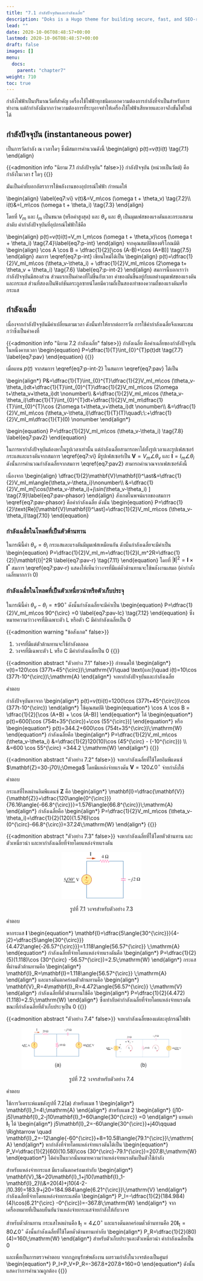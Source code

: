 ```yaml
---
title: "7.1 กำลังปัจจุบันและกำลังเฉลี่ย"
description: "Doks is a Hugo theme for building secure, fast, and SEO-ready documentation websites, which you can easily update and customize."
lead: ""
date: 2020-10-06T08:48:57+00:00
lastmod: 2020-10-06T08:48:57+00:00
draft: false
images: []
menu:
  docs:
    parent: "chapter7"
weight: 710
toc: true
---
```


  กำลังไฟฟ้าเป็นปริมาณวัดที่สำคัญ เครื่องใช้ไฟฟ้าทุกชนิดบอกความต้องการกำลังที่จำเป็นสำหรับการทำงาน แต่ถ้ากำลังมีมากกว่าความต้องการที่ระบุอาจทำให้เครื่องใช้ไฟฟ้าเสียหายและอาจถึงขั้นไฟไหม้ได้

## **กำลังปัจจุบัน (instantaneous power)**
เป็นการวัดกำลัง ณ เวลาใดๆ ซึ่งมีสมการคำนวณดังนี้
\begin{align}
    p(t)=v(t)i(t) \tag{7.1}
\end{align}

{{<admonition info "นิยาม 7.1 กำลังปัจจุบัน" false>}}
กำลังปัจจุบัน (หน่วยเป็นวัตต์) คือกำลังในเวลา $t$ ใดๆ
{{</admonition>}}

มันเป็นค่าที่บอกอัตราการใช้พลังงานของอุปกรณ์ไฟฟ้า กำหนดให้

\begin{align} \label{eq7:vi}
v(t)&=V_m\cos (\omega t + \theta_v) \tag{7.2}\\\\
i(t)&=I_m\cos (\omega t + \theta_i) \tag{7.3}
\end{align}

โดยที่ $V_m$ และ $I_m$ เป็นขนาด (หรือค่าสูงสุด) และ $\theta_v$ และ $\theta_i$ เป็นมุมเฟสของแรงดันและกระแสตามลำดับ ค่ากำลังปัจจุบันที่อุปกรณ์ไฟฟ้าใช้คือ

\begin{align}
p(t)=v(t)i(t)=V_m I_m\cos (\omega t + \theta_v)\cos (\omega t + \theta_i) \tag{7.4}\label{eq7:p-int}
\end{align}
จากคุณสมบัติของตรีโกณมิติ
\begin{align}
\cos A \cos B = \dfrac{1}{2}[\cos (A-B)+\cos (A+B)] \tag{7.5}
\end{align}
สมการ \eqref{eq7:p-int} เขียนใหม่ได้เป็น
\begin{align}
p(t)=\dfrac{1}{2}V_mI_m\cos (\theta_v-\theta_i) + \dfrac{1}{2}V_mI_m\cos  (2\omega t+ \theta_v + \theta_i) \tag{7.6} \label{eq7:p-int-2}
\end{align}
สมการนี้บอกเราว่า กำลังปัจจุบันมีสองส่วน ส่วนแรกเป็นค่าคงที่ไม่ขึ้นกับเวลา ค่าของมันขึ้นอยู่กับผลต่างมุมเฟสของแรงดันและกระแส ส่วนที่สองเป็นฟังก์ชันตระกูลซายน์โดยมีความถี่เป็นสองเท่าของความถี่ของแรงดันหรือกระแส

## **กำลังเฉลี่ย**

เนื่องจากกำลังปัจจุบันมีค่าเปลี่ยนตามเวลา ดังนั้นทำให้ยากต่อการวัด การใช้ค่ากำลังเฉลี่ยจึงเหมาะสมกว่าซึ่งเป็นค่าคงที่ 

{{<admonition info "นิยาม 7.2 กำลังเฉลี่ย" false>}}
กำลังเฉลี่ย คือค่าเฉลี่ยของกำลังปัจจุบันในหนึ่งคาบเวลา
\begin{equation}
    P=\dfrac{1}{T}\int_{0}^{T}p(t)dt \tag{7.7} \label{eq7:pav}
\end{equation}
{{</admonition>}}

เมื่อแทน $p(t)$ จากสมการ \eqref{eq7:p-int-2} ในสมการ \eqref{eq7:pav} ได้เป็น

\begin{align*}
P&=\dfrac{1}{T}\int_{0}^{T}\dfrac{1}{2}V_mI_m\cos (\theta_v-\theta_i)dt+\dfrac{1}{T}\int_{0}^{T}\dfrac{1}{2}V_mI_m\cos (2\omega t+\theta_v+\theta_i)dt \nonumber\\\\
&=\dfrac{1}{2}V_mI_m\cos (\theta_v-\theta_i)\dfrac{1}{T}\int_{0}^{T}dt+\dfrac{1}{2}V_mI_m\dfrac{1}{T}\int_{0}^{T}\cos (2\omega t+\theta_v+\theta_i)dt \nonumber\\\\
&=\dfrac{1}{2}V_mI_m\cos (\theta_v-\theta_i)\dfrac{1}{T}(T)\quad\\:\\:+\dfrac{1}{2}V_mI_m\dfrac{1}{T}(0) \nonumber
\end{align*}

\begin{equation}
P=\dfrac{1}{2}V_mI_m\cos (\theta_v-\theta_i) \tag{7.8} \label{eq7:pav2}
\end{equation}

ในการหากำลังปัจจุบันต้องหาในรูปเวลาเท่านั้น แต่กำลังเฉลี่ยสามารถหาได้ทั้งรูปเวลาและรูปเฟสเซอร์ กระแสและแรงดันจากสมการ \eqref{eq7:vi} มีรูปเฟสเซอร์เป็น $\mathbf{V}=V_m\angle{\theta_v}$ และ $\mathbf{I}=I_m\angle{\theta_i}$
ดังนั้นการคำนวณกำลังเฉลี่ยจากสมการ \eqref{eq7:pav2} สามารถคำนวณจากเฟสเซอร์ดังนี้

เนื่องจาก
\begin{align}
    \dfrac{1}{2}\mathbf{V}\mathbf{I}^\ast&=\dfrac{1}{2}V_mI_m\angle{\theta_v-\theta_i}\nonumber\\\\
    &=\dfrac{1}{2}V_mI_m[\cos(\theta_v-\theta_i)+j\sin(\theta_v-\theta_i) ] \tag{7.9}\label{eq7:pav-phasor}
\end{align}
สังเกตในพจน์แรกของสมการ \eqref{eq7:pav-phasor} คือค่ากำลังเฉลี่ย ดังนั้น
\begin{equation}
    P=\dfrac{1}{2}\text{Re}[\mathbf{V}\mathbf{I}^\ast]=\dfrac{1}{2}V_mI_m\cos (\theta_v-\theta_i)\tag{7.10}
\end{equation}

### กำลังเฉลี่ยในโหลดที่เป็นตัวต้านทาน
ในกรณีนี้ค่า  $\theta_v =\theta_i$ กระแสและแรงดันมีมุมเฟสเหมือนกัน ดังนั้นกำลังเฉลี่ยจะมีค่าเป็น
\begin{equation}
    P=\dfrac{1}{2}V_mI_m=\dfrac{1}{2}I_m^2R=\dfrac{1}{2}|\mathbf{I}|^2R \label{eq7:pav-r} \tag{7.11}
\end{equation}
โดยที่  $|\mathbf{I}|^2=\mathbf{I}\times \mathbf{I}^\ast$
สมการ \eqref{eq7:pav-r} แสดงให้เห็นว่าวงจรที่มีแต่ตัวต้านทานจะใช้พลังงานเสมอ (ค่ากำลังเฉลี่ยมากกว่า 0)

### กำลังเฉลี่ยในโหลดที่เป็นตัวเหนี่ยวนำหรือตัวเก็บประจุ
ในกรณีนี้ค่า  $\theta_v-\theta_i = \pm90^{\circ}$ ดังนั้นกำลังเฉลี่ยจะมีค่าเป็น
\begin{equation}
    P=\dfrac{1}{2}V_mI_m\cos 90^{\circ} =0 \label{eq7:pav-lc} \tag{7.12}
\end{equation}
ซึ่งหมายความว่าวงจรที่มีเฉพาะตัว L หรือตัว C มีค่ากำลังเฉลี่ยเป็น 0

{{<admonition warning "ข้อสังเกต" false>}}
1. วงจรที่มีแต่ตัวต้านทานจะใช้กำลังตลอด 
2. วงจรที่มีเฉพาะตัว L หรือ C มีค่ากำลังเฉลี่ยเป็น 0
{{</admonition>}}

{{<admonition abstract "ตัวอย่าง 7.1" false>}}
กำหนดให้ 
\begin{align*}
    v(t)=120\cos (377t+45^{\circ})\\;\mathrm{V}\quad \text{และ}\quad i(t)=10\cos (377t-10^{\circ})\\;\mathrm{A}
\end{align*}
จงหากำลังปัจจุบันและกำลังเฉลี่ย

คำตอบ

กำลังปัจจุบันหาจาก
\begin{align*}
    p(t)=v(t)i(t)=1200\cos (377t+45^{\circ})\cos (377t-10^{\circ})
\end{align*}
ใช้คุณสมบัติ
\begin{equation*}
    \cos A \cos B = \dfrac{1}{2}[\cos (A+B) + \cos (A-B)]
\end{equation*}
ได้
\begin{equation*}
    p(t)=600[\cos (754t+35^{\circ})+\cos (55^{\circ})]
\end{equation*}
หรือ
\begin{equation*}
    p(t)=344.2+600\cos (754t+35^{\circ})\\;\mathrm{W}
\end{equation*}
กำลังเฉลี่ยคือ
\begin{align*}
    P=\dfrac{1}{2}V_mI_m\cos (\theta_v-\theta_i) &=\dfrac{1}{2}120(10)\cos (45^{\circ} - (-10^{\circ})) \\\\
    &=600 \cos 55^{\circ} =344.2 \\;\mathrm{W}
\end{align*}
{{</admonition>}}

{{<admonition abstract "ตัวอย่าง 7.2" false>}}
จงหากำลังเฉลี่ยที่ใช้โดยอิมพีแดนซ์ $\mathbf{Z}=30-j70\\;\Omega$ โดยมีแหล่งจ่ายแรงดัน $\mathbf{V}=120\angle{0^{\circ}}$ จ่ายกำลังให้

คำตอบ

กระแสที่ไหลผ่านอิมพีแดนซ์ $\mathbf{Z}$ คือ
\begin{align*}
    \mathbf{I}=\dfrac{\mathbf{V}}{\mathbf{Z}}=\dfrac{120\angle{0^{\circ}}}{76.16\angle{-66.8^{\circ}}}=1.576\angle{66.8^{\circ}}\\;\mathrm{A}
\end{align*}
กำลังเฉลี่ยคือ
\begin{align*}
    P=\dfrac{1}{2}V_mI_m\cos (\theta_v-\theta_i)=\dfrac{1}{2}(120)(1.576)\cos (0^{\circ}-66.8^{\circ})=37.24\\;\mathrm{W}
\end{align*}
{{</admonition>}}

{{<admonition abstract "ตัวอย่าง 7.3" false>}}
จงหากำลังเฉลี่ยที่ใช้โดยตัวต้านทาน และตัวเหนี่ยวนำ และหากำลังเฉลี่ยที่จ่ายโดยแหล่งจ่ายแรงดัน

<figure>
<p align="center">
  <img src="fig7.1.png" alt="fig 7.1" style="width:50%">
</p>
  <figcaption style='text-align:center'>รูปที่ 7.1 วงจรสำหรับตัวอย่าง 7.3</figcaption>
</figure>

คำตอบ

หากระแส $\mathbf{I}$
\begin{equation*}
    \mathbf{I}=\dfrac{5\angle{30^{\circ}}}{4-j2}=\dfrac{5\angle{30^{\circ}}}{4.472\angle{-26.57^{\circ}}}=1.118\angle{56.57^{\circ}} \\;\mathrm{A}
\end{equation*}
กำลังเฉลี่ยที่จ่ายโดยแหล่งจ่ายแรงดันคือ
\begin{align*}
    P=\dfrac{1}{2}(5)(1.118)\cos (30^{\circ} -56.57^{\circ})=2.5\\;\mathrm{W}
\end{align*}
กระแสที่ผ่านตัวต้านทานคือ
\begin{align*}
    \mathbf{I}_R=\mathbf{I}=1.118\angle{56.57^{\circ}} \\;\mathrm{A}
\end{align*}
และแรงดันตกคร่อมตัวต้านทานคือ
\begin{align*}
    \mathbf{V}_R=4\mathbf{I}_R=4.472\angle{56.57^{\circ}} \\;\mathrm{V}
\end{align*}
กำลังเฉลี่ยที่ตัวต้านทานใช้คือ
\begin{align*}
    P=\dfrac{1}{2}(4.472)(1.118)=2.5\\;\mathrm{W}
\end{align*}
ซึ่งเท่ากับค่ากำลังเฉลี่ยที่จ่ายโดยแหล่งจ่ายแรงดัน ขณะที่กำลังเฉลี่ยที่ตัวเก็บประจุเป็น 0
{{</admonition>}}

{{<admonition abstract "ตัวอย่าง 7.4" false>}}
จงหากำลังเฉลี่ยของแต่ละอุปกรณ์ไฟฟ้า

<figure>
<p align="center">
  <img src="fig7.2.png" alt="fig 7.2" style="width:100%">
</p>
  <figcaption style='text-align:center'>รูปที่ 7.2 วงจรสำหรับตัวอย่าง 7.4</figcaption>
</figure>


คำตอบ

ใช้การวิเคราะห์แมชดังรูปที่ 7.2(a) สำหรับแมช 1
\begin{align*}
    \mathbf{I}_1=4\\;\mathrm{A}
\end{align*}
สำหรับแมช 2
\begin{align*}
    (j10-j5)\mathbf{I}_2-j10\mathbf{I}_1+60\angle{30^{\circ}}
=0
\end{align*}
แทนค่า $\mathbf{I}_1$ ได้
\begin{align*}
    j5\mathbf{I}_2=-60\angle{30^{\circ}}+j40\qquad \Rightarrow \quad \mathbf{I}_2=-12\angle{-60^{\circ}}+8=10.58\angle{79.1^{\circ}}\\;\mathrm{A}
\end{align*}
หากำลังที่จ่ายโดยแหล่งจ่ายแรงดันได้เป็น
\begin{equation*}
    P_V=\dfrac{1}{2}(60)(10.58)\cos (30^{\circ}-79.1^{\circ})=207.8\\;\mathrm{W}
\end{equation*}
ได้ค่าเป็นบวกนั่นหมายความว่าแหล่งจ่ายแรงดันเป็นตัวใช้กำลัง

สำหรับแหล่งจ่ายกระแส มีแรงดันตกคร่อมเท่ากับ
\begin{align*}
    \mathbf{V}_1&=20\mathbf{I}_1+j10(\mathbf{I}_1-\mathbf{I}_2)\\\\&=20(4)+j10(4-2-j10.39)=183.9+j20=184.984\angle{6.21^{\circ}}\\;\mathrm{V}
\end{align*}
กำลังเฉลี่ยที่จ่ายโดยแหล่งจ่ายกระแสคือ
\begin{align*}
    P_I=-\dfrac{1}{2}(184.984)(4)\cos(6.21^{\circ} -0^{\circ})=-367.8\\;\mathrm{W}
\end{align*}
จากเครื่องหมายที่เป็นลบยืนยันว่าแหล่งจ่ายกระแสจ่ายกำลังให้กับวงจร

สำหรับตัวต้านทาน กระแสไหลผ่านคือ $\mathbf{I}_1=4\angle{0^{\circ}}$ และแรงดันตกคร่อมตัวต้านทานคือ $20\mathbf{I}_1=80\angle{0^{\circ}}$ ดังนั้นกำลังเฉลี่ยที่ใช้โดยตัวต้านทานเท่ากับ
\begin{align*}
    P_R=\dfrac{1}{2}(80)(4)=160\\;\mathrm{W}
\end{align*}
สำหรับตัวเก็บประจุและตัวเหนี่ยวนำ ค่ากำลังเฉลี่ยเป็น 0

และเพื่อเป็นการตรวจคำตอบ จากกฏอนุรักษ์พลังงาน ผลรวมกำลังในวงจรต้องเป็นศูนย์
\begin{equation*}
    P_I+P_V+P_R=-367.8+207.8+160=0
\end{equation*}
ดังนั้นแสดงว่าการคำนวณถูกต้อง
{{</admonition>}}